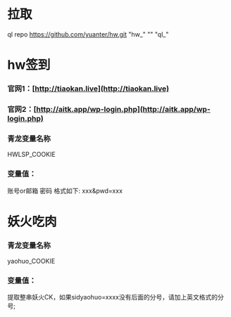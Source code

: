 # 拉取
ql repo https://github.com/yuanter/hw.git "hw_" "" "ql_"

# hw签到
### 官网1：[http://tiaokan.live](http://tiaokan.live)
### 官网2：[http://aitk.app/wp-login.php](http://aitk.app/wp-login.php)
### 青龙变量名称  
HWLSP_COOKIE
### 变量值：  
账号or邮箱 密码 格式如下: xxx&pwd=xxx

# 妖火吃肉
### 青龙变量名称  
yaohuo_COOKIE
### 变量值：  
提取整串妖火CK，如果sidyaohuo=xxxx没有后面的分号，请加上英文格式的分号;
